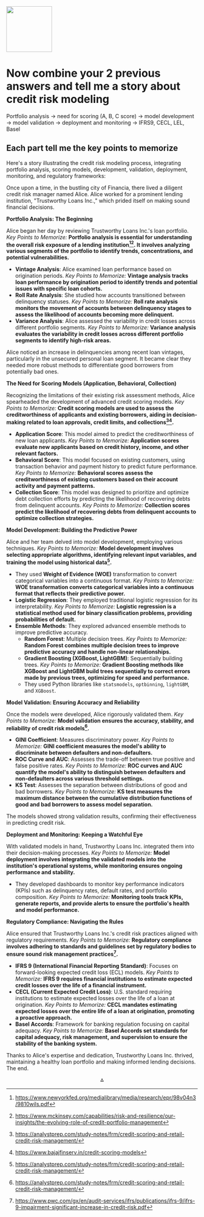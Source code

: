 <img src="https://r2cdn.perplexity.ai/pplx-full-logo-primary-dark%402x.png" class="logo" width="120"/>

# Now combine your 2 previous answers and tell me a story about credit risk modeling

Portfolio analysis -> need for scoring (A, B, C score) -> model development -> model validation -> deployment and monitoring -> IFRS9, CECL, LEL, Basel

Each part tell me the key points to memorize
---
Here's a story illustrating the credit risk modeling process, integrating portfolio analysis, scoring models, development, validation, deployment, monitoring, and regulatory frameworks:

Once upon a time, in the bustling city of Financia, there lived a diligent credit risk manager named Alice. Alice worked for a prominent lending institution, "Trustworthy Loans Inc.," which prided itself on making sound financial decisions.

**Portfolio Analysis: The Beginning**

Alice began her day by reviewing Trustworthy Loans Inc.'s loan portfolio.
*Key Points to Memorize:* **Portfolio analysis is essential for understanding the overall risk exposure of a lending institution[^1][^2]. It involves analyzing various segments of the portfolio to identify trends, concentrations, and potential vulnerabilities.**

* **Vintage Analysis**: Alice examined loan performance based on origination periods.
*Key Points to Memorize:* **Vintage analysis tracks loan performance by origination period to identify trends and potential issues with specific loan cohorts.**
* **Roll Rate Analysis**: She studied how accounts transitioned between delinquency statuses.
*Key Points to Memorize:* **Roll rate analysis monitors the movement of accounts between delinquency stages to assess the likelihood of accounts becoming more delinquent.**
* **Variance Analysis**: Alice assessed the variability in credit losses across different portfolio segments.
*Key Points to Memorize:* **Variance analysis evaluates the variability in credit losses across different portfolio segments to identify high-risk areas.**

Alice noticed an increase in delinquencies among recent loan vintages, particularly in the unsecured personal loan segment. It became clear they needed more robust methods to differentiate good borrowers from potentially bad ones.

**The Need for Scoring Models (Application, Behavioral, Collection)**

Recognizing the limitations of their existing risk assessment methods, Alice spearheaded the development of advanced credit scoring models.
*Key Points to Memorize:* **Credit scoring models are used to assess the creditworthiness of applicants and existing borrowers, aiding in decision-making related to loan approvals, credit limits, and collections[^4][^6].**

* **Application Score**: This model aimed to predict the creditworthiness of new loan applicants.
*Key Points to Memorize:* **Application scores evaluate new applicants based on credit history, income, and other relevant factors.**
* **Behavioral Score**: This model focused on existing customers, using transaction behavior and payment history to predict future performance.
*Key Points to Memorize:* **Behavioral scores assess the creditworthiness of existing customers based on their account activity and payment patterns.**
* **Collection Score**: This model was designed to prioritize and optimize debt collection efforts by predicting the likelihood of recovering debts from delinquent accounts.
*Key Points to Memorize:* **Collection scores predict the likelihood of recovering debts from delinquent accounts to optimize collection strategies.**

**Model Development: Building the Predictive Power**

Alice and her team delved into model development, employing various techniques.
*Key Points to Memorize:* **Model development involves selecting appropriate algorithms, identifying relevant input variables, and training the model using historical data[^4].**

* They used **Weight of Evidence (WOE)** transformation to convert categorical variables into a continuous format.
*Key Points to Memorize:* **WOE transformation converts categorical variables into a continuous format that reflects their predictive power.**
* **Logistic Regression**: They employed traditional logistic regression for its interpretability.
*Key Points to Memorize:* **Logistic regression is a statistical method used for binary classification problems, providing probabilities of default.**
* **Ensemble Methods**: They explored advanced ensemble methods to improve predictive accuracy.
    * **Random Forest**: Multiple decision trees.
*Key Points to Memorize:* **Random Forest combines multiple decision trees to improve predictive accuracy and handle non-linear relationships.**
    * **Gradient Boosting (XGBoost, LightGBM)**: Sequentially building trees.
*Key Points to Memorize:* **Gradient Boosting methods like XGBoost and LightGBM build trees sequentially to correct errors made by previous trees, optimizing for speed and performance.**
    * They used Python libraries like `statsmodels`, `optbinning`, `lightGBM`, and `XGBoost`.

**Model Validation: Ensuring Accuracy and Reliability**

Once the models were developed, Alice rigorously validated them.
*Key Points to Memorize:* **Model validation ensures the accuracy, stability, and reliability of credit risk models[^4].**

* **GINI Coefficient**: Measures discriminatory power.
*Key Points to Memorize:* **GINI coefficient measures the model's ability to discriminate between defaulters and non-defaulters.**
* **ROC Curve and AUC**: Assesses the trade-off between true positive and false positive rates.
*Key Points to Memorize:* **ROC curves and AUC quantify the model's ability to distinguish between defaulters and non-defaulters across various threshold settings.**
* **KS Test**: Assesses the separation between distributions of good and bad borrowers.
*Key Points to Memorize:* **KS test measures the maximum distance between the cumulative distribution functions of good and bad borrowers to assess model separation.**

The models showed strong validation results, confirming their effectiveness in predicting credit risk.

**Deployment and Monitoring: Keeping a Watchful Eye**

With validated models in hand, Trustworthy Loans Inc. integrated them into their decision-making processes.
*Key Points to Memorize:* **Model deployment involves integrating the validated models into the institution's operational systems, while monitoring ensures ongoing performance and stability.**

* They developed dashboards to monitor key performance indicators (KPIs) such as delinquency rates, default rates, and portfolio composition.
*Key Points to Memorize:* **Monitoring tools track KPIs, generate reports, and provide alerts to ensure the portfolio's health and model performance.**

**Regulatory Compliance: Navigating the Rules**

Alice ensured that Trustworthy Loans Inc.'s credit risk practices aligned with regulatory requirements.
*Key Points to Memorize:* **Regulatory compliance involves adhering to standards and guidelines set by regulatory bodies to ensure sound risk management practices[^5].**

* **IFRS 9 (International Financial Reporting Standard)**: Focuses on forward-looking expected credit loss (ECL) models.
*Key Points to Memorize:* **IFRS 9 requires financial institutions to estimate expected credit losses over the life of a financial instrument.**
* **CECL (Current Expected Credit Loss)**: U.S. standard requiring institutions to estimate expected losses over the life of a loan at origination.
*Key Points to Memorize:* **CECL mandates estimating expected losses over the entire life of a loan at origination, promoting a proactive approach.**
* **Basel Accords**: Framework for banking regulation focusing on capital adequacy.
*Key Points to Memorize:* **Basel Accords set standards for capital adequacy, risk management, and supervision to ensure the stability of the banking system.**

Thanks to Alice's expertise and dedication, Trustworthy Loans Inc. thrived, maintaining a healthy loan portfolio and making informed lending decisions. The end.

<div style="text-align: center">⁂</div>

[^1]: https://www.newyorkfed.org/medialibrary/media/research/epr/98v04n3/9810wils.pdf

[^2]: https://www.mckinsey.com/capabilities/risk-and-resilience/our-insights/the-evolving-role-of-credit-portfolio-management

[^3]: https://octus.com/products/portfolio-analytics/

[^4]: https://analystprep.com/study-notes/frm/credit-scoring-and-retail-credit-risk-management/

[^5]: https://www.pwc.com/gx/en/audit-services/ifrs/publications/ifrs-9/ifrs-9-impairment-significant-increase-in-credit-risk.pdf

[^6]: https://www.bajajfinserv.in/credit-scoring-models

[^7]: https://support.sas.com/resources/papers/proceedings19/3554-2019.pdf

[^8]: https://github.com/NeonOstrich/Credit-Risk-Classification-using-Logistic-Regression

[^9]: https://fastercapital.com/topics/ensemble-methods-for-credit-risk-assessment.html

[^10]: https://www.moodys.com/web/en/us/insights/resources/overview-of-modeling-credit-portfolios.pdf

[^11]: https://iacpm.org/wp-content/uploads/2023/11/IACPM-Research-Principles-and-Practices-in-CPM-2023-White-Paper.pdf

[^12]: https://www.msci.com/our-solutions/analytics/credit-risk-analytics

[^13]: https://www.mathworks.com/discovery/credit-scoring-model.html

[^14]: https://www.bb.org.bd/mediaroom/circulars/brpd/dec1105brpd18enl.pdf

[^15]: https://papers.ssrn.com/sol3/papers.cfm?abstract_id=4624501

[^16]: https://www.aporia.com/learn/machine-learning-for-business/credit-risk-modeling-importance-model-types-and-10-best-practices/

[^17]: https://repository.up.ac.za/bitstream/handle/2263/30363/01thesis.pdf?sequence=2\&isAllowed=y

[^18]: https://www.pwc.com.tr/en/assets/about/svcs/abas/frm/creditrisk/publications/pwc_activeportfoliocreditriskmanagement.pdf

[^19]: https://www.lendapi.com/documentation/ai-ml-credit-risk-scoring

[^20]: https://fiinratings.vn/upload/docs/credit-risk-assessment-sample.pdf

[^21]: https://www.crif.in/products-and-services/predictive-analytics-scorecards

[^22]: https://www.ecb.europa.eu/pub/pdf/scpops/ecbocp64.pdf

[^23]: https://timespro.com/blog/credit-risk-management-from-assessing-risk-to-managing-portfolios

[^24]: https://biplus.com.vn/blog/credit-risk-management-software

[^25]: https://www.ncino.com/news/importance-credit-risk-management-financial-institutions

[^26]: https://www.moodys.com/web/en/us/solutions/portfolio-management/credit-portfolio-management.html

[^27]: https://www.sas.com/en_gb/solutions/risk-management/solution/credit-risk-management.html

[^28]: https://fastercapital.com/content/Importance-in-Credit-Risk-Portfolio-Modeling.html

[^29]: https://www.rfilc.org/wp-content/uploads/2020/08/1153752586791_ppt__module_8__1.pdf

[^30]: https://www.linkedin.com/advice/0/what-latest-software-tools-used-credit-risk-10s8f

[^31]: https://www.researchgate.net/publication/221529760_Tutorial_on_Portfolio_Credit_Risk_Management

[^32]: https://www.opensee.io/use-cases/credit-risk

[^33]: https://www.fdic.gov/regulations/examinations/credit_card/pdf_version/ch8.pdf

[^34]: https://riskseal.io/blog/how-to-assess-the-effectiveness-of-credit-scoring-models

[^35]: https://abcfinance.co.uk/credit/

[^36]: https://www.infosysbpm.com/blogs/financial-services/credit-scoring-models.html

[^37]: https://www.sas.com/content/dam/SAS/documents/marketing-whitepapers-ebooks/sas-whitepapers/en/credit-risk-modeling-digital-age-109772.pdf

[^38]: https://sahibnk.com/en/blog_detail/abcs-of-credit-scores-the-comprehensive-guide-to-financial-well-being/

[^39]: https://www.debt.org/credit/report/scoring-models/

[^40]: https://www.investopedia.com/terms/c/credit_scoring.asp

[^41]: https://www.researchgate.net/figure/a-b-c-Comparison-of-CreditRisk1-and-CreditMetrics-models_fig4_282555162

[^42]: https://www.highradius.com/resources/Blog/credit-scoring-models-types-and-examples/

[^43]: https://www.linkedin.com/pulse/abc-credit-global-institute-of-credit-profess-qhpce

[^44]: https://www.listendata.com/2019/08/credit-risk-modelling.html

[^45]: https://www.researchgate.net/publication/324573074_Application_of_Ensemble_Models_in_Credit_Scoring_Models

[^46]: https://www.leewayhertz.com/build-credit-risk-models-using-machine-learning/

[^47]: https://www.ibm.com/docs/en/spss-statistics/saas?topic=regression-using-binary-logistic-assess-credit-risk

[^48]: https://www.kaggle.com/code/enricosain/credit-risk-analysis-using-ensemble-methods

[^49]: https://www.researchgate.net/publication/380465781_Credit_Risk_Analysis_Using_Logistic_Regression_Modeling

[^50]: https://macsphere.mcmaster.ca/handle/11375/28049

[^51]: https://corporatefinanceinstitute.com/resources/commercial-lending/credit-risk-analysis-models/

[^52]: https://www.mathworks.com/help/risk/creditscorecard-compare-logistic-regression-decision-trees.html

[^53]: https://papers.ssrn.com/sol3/papers.cfm?abstract_id=4318348

[^54]: https://www.bis.org/publ/bcbs49.pdf

[^55]: https://www.atlantis-press.com/proceedings/msetasse-15/25843616

[^56]: https://www.researchgate.net/publication/363661805_A_Practical_Approach_to_Development_and_Validation_of_Credit_Risk_Models_Based_on_Data_Analysis

[^57]: https://www.linkedin.com/posts/shubhamkotal_metrics-credit-risk-activity-7108745407068803072-D1rk

[^58]: https://assets.kpmg.com/content/dam/kpmg/br/pdf/2018/10/credit-risk-model-validation-solution.pdf

[^59]: https://phamdinhkhanh.github.io/2020/01/17/ScoreCard.html

[^60]: https://arxiv.org/html/2410.13877v1

[^61]: https://www.linkedin.com/pulse/understanding-interpreting-metrics-credit-scoring-santhanam-iyengar-mvfmc

[^62]: https://www.linkedin.com/pulse/credit-risk-model-validation-darshika-srivastava-arwpc

[^63]: https://datascience.stackexchange.com/questions/2523/relationship-between-ks-auroc-and-gini

[^64]: https://www.finalyse.com/finalyse-credit-risk-model-validation-suite

[^65]: https://ma.moodys.com/rs/961-KCJ-308/images/2019-02-26-Model-Validation.pdf

[^66]: https://www.nibmindia.org/staticfile/pdf/IBFR 2022 [Ch.7 - Model Risk Management in Credit Risk Models_ Tasneem Chherawala].pdf

[^67]: https://www.begbies-traynorgroup.com/articles/finance/understanding-the-importance-of-credit-risk-monitoring

[^68]: https://www.experian.com/blogs/insights/machine-learning-model-deployment/

[^69]: https://www.actico.com/solutions/credit-risk-platform/

[^70]: https://www.bankingsupervision.europa.eu/activities/internal_models/omm/html/index.en.html

[^71]: https://github.com/JakobLS/mlops-credit-risk

[^72]: https://ginimachine.com/blog/5-the-best-credit-risk-management-tools-to-use-in-2023/

[^73]: https://www.finalyse.com/credit-risk-modelling

[^74]: https://www.eself.ai/blog/top-credit-risk-management-tools-in-banks-for-smarter-decision-making/

[^75]: https://bleu-azur-consulting.eu/wp-content/uploads/2018/06/click-here-to-access-moodys-detailed-report.pdf

[^76]: https://www.elibrary.imf.org/view/journals/001/2020/111/article-A001-en.xml

[^77]: https://rulebook.centralbank.ae/en/rulebook/article-3-credit-risk-management-framework-0

[^78]: https://assets.kpmg.com/content/dam/kpmg/pdf/2016/06/cecl-ifrs9-coe-final-062016.pdf

[^79]: https://www.researchgate.net/publication/342372733_Credit_risk_management_in_bank_Impacts_of_IFRS_9_and_Basel_3

[^80]: https://www.gdslink.com/how-to-build-a-credit-risk-management-framework/

[^81]: https://www.bis.org/bcbs/publ/d386.pdf

[^82]: https://www.bartbaesens.com/course/8/credit-risk-modeling-for-basel-and-ifrs-9-using-r-and-python

[^83]: https://www.bankofengland.co.uk/-/media/boe/files/ccbs/resources/modelling-credit-risk

[^84]: https://www2.deloitte.com/content/dam/Deloitte/us/Documents/finance/us-advisory-ifrs-9-pov.pdf

[^85]: https://www.worldscientific.com/doi/pdf/10.1142/S2424786324410020?download=true

[^86]: https://www.researchgate.net/publication/383941877_Credit_Risk_Modeling_with_Big_Data_Analytics_Regulatory_Compliance_and_Data_Analytics_in_Credit_Risk_Modeling

[^87]: https://www.kennesaw.edu/ccse/academics/data-science-analytics/docs/logistic-regression-for-the-classification-of-credit-risk.pdf

[^88]: https://www.worldscientific.com/doi/10.1142/S0218126624501299

[^89]: https://roopya.money/implementing-credit-risk-modelling-strategy/

[^90]: https://pmc.ncbi.nlm.nih.gov/articles/PMC9041570/

[^91]: https://fastercapital.com/content/What-is-Credit-Risk-Model-Validation.html

[^92]: https://www.bis.org/ifc/events/ws_micro_macro/nehrebecka_paper.pdf

[^93]: https://www.rug.nl/staff/j.o.mierau/medema.pdf

[^94]: https://roopya.money/credit-risk-model-validation/

[^95]: https://towardsdatascience.com/evaluating-classification-models-with-kolmogorov-smirnov-ks-test-e211025f5573/

[^96]: https://www.linkedin.com/pulse/validating-new-generation-credit-risk-models-denis-burakov

[^97]: https://ginimachine.com/academia-post/ml-model-performance-evaluation/

[^98]: https://fastercapital.com/topics/model-deployment-and-monitoring-in-credit-risk-prediction.html

[^99]: https://www.aporia.com/learn/machine-learning-for-business/credit-risk-monitoring-the-basics-and-aiml-techniques/

[^100]: https://www.nected.ai/blog/credit-risk-assessment

[^101]: https://lockstep.io/blog/tools-for-credit-risk-management/

[^102]: https://www.youtube.com/watch?v=99D7YpvEwdo

[^103]: https://www.sas.com/content/dam/SAS/documents/marketing-whitepapers-ebooks/sas-whitepapers/en/future-of-risk-modeling-110871.pdf

[^104]: https://www.creditriskmonitor.com

[^105]: https://www.riksbank.se/globalassets/media/rapporter/ekonomiska-kommentarer/engelska/2018/ifrs-9--the-new-accounting-standard-for-credit-loss-recognition.pdf

[^106]: https://www.garp.org/hubfs/Whitepapers/a1Z1W0000054wxHUAQ.pdf

[^107]: https://www.bis.org/bcbs/publ/d385.pdf

[^108]: https://www.newyorkfed.org/medialibrary/media/research/epr/01v07n1/0103hirt.pdf

[^109]: https://www.bis.org/fsi/fsisummaries/ifrs9.pdf

[^110]: https://www.ecb.europa.eu/pub/pdf/scpwps/ecb.wp2841~0ef6dff757.en.pdf

[^111]: https://rulebook.centralbank.ae/en/rulebook/article-3-credit-risk-management-framework
